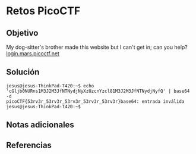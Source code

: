 # Retos PicoCTF


## Objetivo 

My dog-sitter's brother made this website but I can't get in; can you help?[login.mars.picoctf.net](https://login.mars.picoctf.net/)
## Solución 

```
jesus@jesus-ThinkPad-T420:~$ echo 'cGljb0NURns1M3J2M3JfNTNydjNyXzUzcnYzcl81M3J2M3JfNTNydjNyfQ' | base64 -d
picoCTF{53rv3r_53rv3r_53rv3r_53rv3r_53rv3r}base64: entrada inválida
jesus@jesus-ThinkPad-T420:~$ 
```

## Notas adicionales 

## Referencias 
